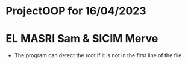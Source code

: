 # ProjectOOP for 16/04/2023
# EL MASRI Sam & SICIM Merve

- The program can detect the root if it is not in the first line of the file